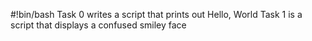 #!bin/bash
Task 0 writes a script that prints out Hello, World
Task 1 is a script that displays a confused smiley face 
